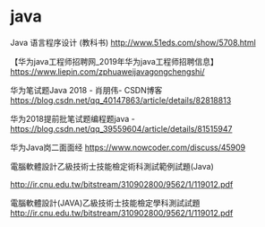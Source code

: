 # java
Java 语言程序设计 (教科书)
http://www.51eds.com/show/5708.html


【华为java工程师招聘网_2019年华为java工程师招聘信息】
https://www.liepin.com/zphuaweijavagongchengshi/

华为笔试题Java 2018 - 肖朋伟- CSDN博客
https://blog.csdn.net/qq_40147863/article/details/82818813


华为2018提前批笔试题编程题java -
https://blog.csdn.net/qq_39559604/article/details/81515947

华为Java岗二面面经
https://www.nowcoder.com/discuss/45909


電腦軟體設計乙級技術士技能檢定術科測試範例試題(Java)

http://ir.cnu.edu.tw/bitstream/310902800/9562/1/119012.pdf

電腦軟體設計(JAVA)乙級技術士技能檢定學科測試試題 
http://ir.cnu.edu.tw/bitstream/310902800/9562/1/119012.pdf



